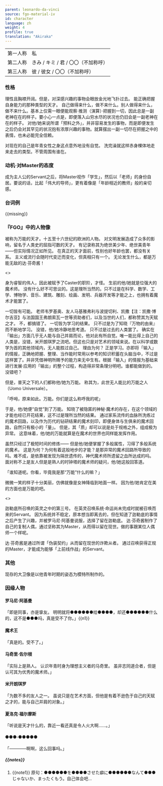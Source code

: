 ```yaml
---
parent: leonardo-da-vinci
source: fgo-material-iv
id: character
language: zh
weight: 4
profile: true
translation: "Akiraka"
---
```


<table>
  <tr><td>第一人称</td><td>私</td></tr>
  <tr><td>第二人称</td><td>きみ / キミ / 君 / 〇〇（不加称呼）</td></tr>
  <tr><td>第三人称</td><td>彼 / 彼女 / 〇〇（不加称呼）</td></tr>
</table>

### 性格

理性且胸襟开阔。但是，对深感兴趣的事物会眼放金光地飞扑过去。
能正确把握自身能力的那种类型的天才。
自己做得来什么，做不来什么。别人做得来什么，做不来什么。基本上仅需一眼便能观察·推测（演算）·把握到一切，因此总是一副老神在在的样子。要小心一点是，即便落入山穷水尽的状况也仍旧会是一副老神在在的样子。
对他/她来说所谓「预料之外」，并非容易发生的事物，而是即便发生之后仍会对其罕见的状况抱有浓厚兴趣的事物。就算摆出一副一切尽在把握之中的表情，也未必能完全信赖。

对现在的自己是年青女性之身这点意外地没有自觉。
洗完澡就这样赤身棵体地走来走去的类型。不管周围有谁在。

### 动机·对Master的态度

成为主人公的Servant之后，将Master视作「学生」，然后以「老师」的身份自居。要说的话，比起「伟大的导师」，更有着像是「年龄相近的教师」般的亲切感。

### 台词例

{{missing}}

### 『FGO』中的人物像

被称为万能的天才。十五至十六世纪的欧洲的人物。
对文明发展造成了众多的影响，留名于人类史的屈指可数的天才。
有记录称其为绝世美少年、绝世美青年——但实际情况正如所见。
在真正的天才面前，性别也好年龄也罢，都没有关系。
主义或流行会随时代变迁而变化，但真相只有一个。
无论发生什么，都是万能无敌的达·芬奇酱！

<>

身为睿智的伟人，因此被赋予了Caster的职阶，才怪。
生前的他/她就是位强大的魔术师。
没有什么好不可思议的。这是理所当然的。只不过是在科学、数学、工学、博物学、音乐、建筑、雕刻、绘画、发明、兵器开发等才能之上，也拥有着魔术才能罢了。

一切皆有可能。
老师韦罗基奥、友人马基雅弗利与波提切利、凯撒【注：凯撒·博尔吉亚】与法国国王弗朗索瓦一世等资助者们，以及当世的人们，都称赞其为天赋之才。
不，都搞错了。
一切皆为学习的结果。
只不过是为了知晓『万物的由来』而不断地学习。
没错，他/她冷静地思考道。
只不过是过去的人类罢了。
确实在「输出」方面几乎无人能与自己并肩而论，他对此有所自觉。唯一能比得上自己的人类是，没错，米开朗琪罗之流吧。但这也只是对艺术的领域来说。在以科学或数学为首的其他领域内，无人能胜过自己。
理由为何？
正是学习。亦即将「输入」的情报，正确地把握、整理、当作能时常用以参考的知识积蓄在头脑当中，不过是这样罢了。并非凭借神明所赐予的能力来无中生有。根据「输入」的情报为基础来进行发展·应用的「输出」的整个过程，构造得非常条理分明吧。谁都能做到的。没错吧？

但是，普天之下的人们都称他/她为万能。
称其为，此世无人能比的万能之人（Uomo Universale）。

「呼呣，原来如此。万能。你们是这么称呼我的呢」

于是，他/她便“自觉”到了万能。
知晓了被隐匿的神秘·魔术的存在，在这个领域的才能也经已开花结果，这不过是理所当然的结果。
通过家系流传的血脉所洗练过的魔术回路，以及作为历代的钻研结果的魔术刻印，即便身体与生俱来的魔术回路，自然只有极小的「量」。
但是，其「质」却可以说是处于规格之外，组成极为异常。
这意味着，他/她的万能就算是在魔术的世界也同样能发挥作用。

虽然只经过了极短时间的修炼——
但是他/她便掌握了多般属性，习得了多般系统的魔术。
这是为何？为何有着这般地步的才能？是那异常的魔术回路所导致的吗。难不成，是依靠被发现为隔世遗传的，神代魔术师所遗留之血所达成的吗。
面对称不上是友人但是是熟人的时钟塔的魔术师的疑问，他/她这般回答道。

「谁知道呢。你看，毕竟我是那“万能”什么的嘛？」

微微一笑的样子十分美丽，仿佛就像是女神降临到地面一样。
因为他/她肯定在美的方面也是万能的吧。

<>

迦勒底所召唤的英灵之中的第三号。
在英灵召唤系统·命运尚未完成时就被召唤而来的Servant。
因为系统并不稳定，原本想当即离去的，但在知道了迦勒底的事情之后产生了兴趣，并被罗马尼·阿基曼说服，选择了留在迦勒底。
达·芬奇酱制作了自己的复制人偶，通过坚称其为Master，从而得以留在现世。做的事跟某位人偶师一个样呢。

达·芬奇酱是通过所谓「伪装契约」从而留在现世的诈欺从者。
通过召唤获得正规的Master，才能成为能够「上前线作战」的Servant。

### 其他

现存的大卫像是以他青年时期的姿态为模特所制作的。

### 因缘人物

#### 罗马尼·阿基曼

「即是同事，亦是挚友。
明明就将●●●●●●给●●●●，却还●●●●●●什么的，这不是●●●吗，真是受不了你。」{{n1}}

#### 魔术王

「真是的。受不了。」

#### 马奇里·佐尔根

「实际上是熟人。
认识年青时身为理想主义者的马奇里。
虽非志同道合者，但是认可其为优秀的魔术师。」

#### 米开朗琪罗

「为数不多的友人之一。
虽说只是在艺术方面，但他是有着不逊色于自己的天赋之才的，能与自己并肩的对象。」

#### 夏洛克·福尔摩斯

「听说是天才什么的，靠近一看还真是令人火大啊……。」

#### ●●●·●●●●●

「————啊啊，这么回事吗。」

##### {{notes}}

1. {{note1}} 原句：●●●●●●を●●●●させた癖に●●●●●●なんて●●●じゃないか、まったくもう。自己体会吧…
